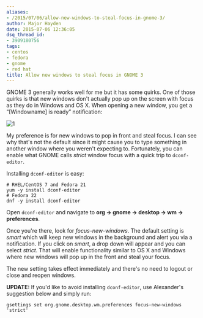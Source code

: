 ```yaml
---
aliases:
- /2015/07/06/allow-new-windows-to-steal-focus-in-gnome-3/
author: Major Hayden
date: 2015-07-06 12:36:05
dsq_thread_id:
- 3909180756
tags:
- centos
- fedora
- gnome
- red hat
title: Allow new windows to steal focus in GNOME 3
---
```


GNOME 3 generally works well for me but it has some quirks. One of those quirks is that new windows don't actually pop up on the screen with focus as they do in Windows and OS X. When opening a new window, you get a &#8220;[Windowname] is ready&#8221; notification:

![1]

My preference is for new windows to pop in front and steal focus. I can see why that's not the default since it might cause you to type something in another window where you weren't expecting to. Fortunately, you can enable what GNOME calls _strict_ window focus with a quick trip to `dconf-editor`.

Installing `dconf-editor` is easy:

```
# RHEL/CentOS 7 and Fedora 21
yum -y install dconf-editor
# Fedora 22
dnf -y install dconf-editor
```

Open `dconf-editor` and navigate to **org -> gnome -> desktop -> wm -> preferences**.

Once you're there, look for _focus-new-windows_. The default setting is _smart_ which will keep new windows in the background and alert you via a notification. If you click on _smart_, a drop down will appear and you can select _strict_. That will enable functionality similar to OS X and Windows where new windows will pop up in the front and steal your focus.

The new setting takes effect immediately and there's no need to logout or close and reopen windows.

**UPDATE:** If you'd like to avoid installing `dconf-editor`, use Alexander's suggestion below and simply run:

```
gsettings set org.gnome.desktop.wm.preferences focus-new-windows 'strict'
```

 [1]: https://major.io/wp-content/uploads/2015/07/hangouts_is_ready.png